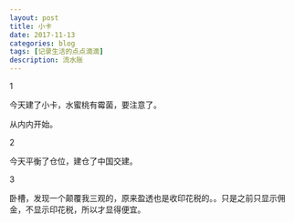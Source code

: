 ```yaml
---
layout: post
title: 小卡
date: 2017-11-13
categories: blog
tags: [记录生活的点点滴滴]
description: 流水账
---
```


1 

今天建了小卡，水蜜桃有霉菌，要注意了。

从内内开始。

2

今天平衡了仓位，建仓了中国交建。

3

卧槽，发现一个颠覆我三观的，原来盈透也是收印花税的。。只是之前只显示佣金，不显示印花税，所以才显得便宜。
